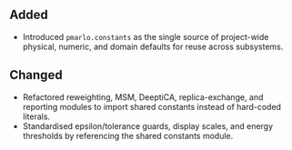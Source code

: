 ## Added
- Introduced `pmarlo.constants` as the single source of project-wide physical, numeric, and domain defaults for reuse across subsystems.

## Changed
- Refactored reweighting, MSM, DeeptiCA, replica-exchange, and reporting modules to import shared constants instead of hard-coded literals.
- Standardised epsilon/tolerance guards, display scales, and energy thresholds by referencing the shared constants module.
